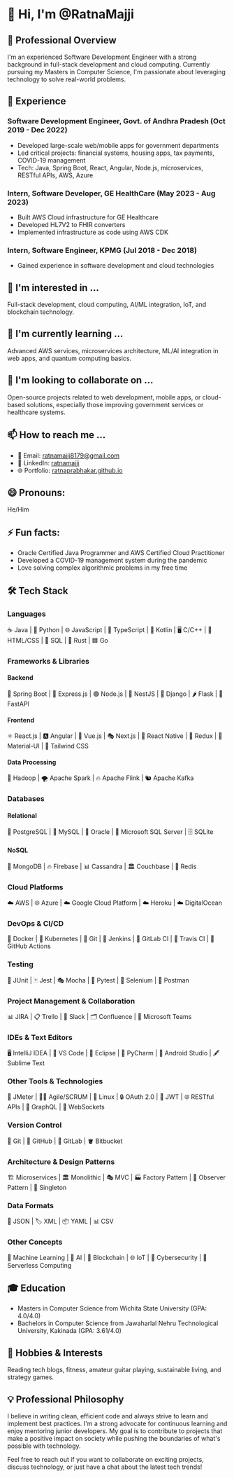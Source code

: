 # 👋 Hi, I'm @RatnaMajji

## 💼 Professional Overview
I'm an experienced Software Development Engineer with a strong background in full-stack development and cloud computing. Currently pursuing my Masters in Computer Science, I'm passionate about leveraging technology to solve real-world problems.

## 🚀 Experience

### Software Development Engineer, Govt. of Andhra Pradesh (Oct 2019 - Dec 2022)
- Developed large-scale web/mobile apps for government departments
- Led critical projects: financial systems, housing apps, tax payments, COVID-19 management
- Tech: Java, Spring Boot, React, Angular, Node.js, microservices, RESTful APIs, AWS, Azure

### Intern, Software Developer, GE HealthCare (May 2023 - Aug 2023)
- Built AWS Cloud infrastructure for GE Healthcare
- Developed HL7V2 to FHIR converters
- Implemented infrastructure as code using AWS CDK

### Intern, Software Engineer, KPMG (Jul 2018 - Dec 2018)
- Gained experience in software development and cloud technologies

## 👀 I'm interested in ...
Full-stack development, cloud computing, AI/ML integration, IoT, and blockchain technology.

## 🌱 I'm currently learning ...
Advanced AWS services, microservices architecture, ML/AI integration in web apps, and quantum computing basics.

## 💞️ I'm looking to collaborate on ...
Open-source projects related to web development, mobile apps, or cloud-based solutions, especially those improving government services or healthcare systems.

## 📫 How to reach me ...
- 📧 Email: ratnamajji8179@gmail.com
- 🔗 LinkedIn: [ratnamajji](https://www.linkedin.com/in/ratnamajji/)
- 🌐 Portfolio: [ratnaprabhakar.github.io](https://ratnaprabhakar.github.io/)

## 😄 Pronouns: 
He/Him

## ⚡ Fun facts: 
- Oracle Certified Java Programmer and AWS Certified Cloud Practitioner
- Developed a COVID-19 management system during the pandemic
- Love solving complex algorithmic problems in my free time

## 🛠️ Tech Stack

### Languages
☕ Java | 🐍 Python | 🌐 JavaScript | 📜 TypeScript | 📱 Kotlin | 🖥️ C/C++ | 🎨 HTML/CSS | 🔢 SQL | 🦀 Rust | 🟦 Go

### Frameworks & Libraries
#### Backend
🍃 Spring Boot | 🚂 Express.js | 🟢 Node.js | 🔸 NestJS | 🐍 Django | 🌶️ Flask | 🚀 FastAPI

#### Frontend
⚛️ React.js | 🅰️ Angular | 🖖 Vue.js | 🎭 Next.js | 📱 React Native | 🧪 Redux | 🎨 Material-UI | 💨 Tailwind CSS

#### Data Processing
🐘 Hadoop | 🌪️ Apache Spark | 🔥 Apache Flink | 🐿️ Apache Kafka

### Databases
#### Relational
🐘 PostgreSQL | 🐬 MySQL | 🔵 Oracle | 🎩 Microsoft SQL Server | 🗄️ SQLite

#### NoSQL
🍃 MongoDB | 🔥 Firebase | 📊 Cassandra | 🏛️ Couchbase | 🔑 Redis

### Cloud Platforms
☁️ AWS | 🌐 Azure | ☁️ Google Cloud Platform | ☁️ Heroku | ☁️ DigitalOcean

### DevOps & CI/CD
🐳 Docker | 🎡 Kubernetes | 🌿 Git | 🔄 Jenkins | 🔁 GitLab CI | 🔧 Travis CI | 🐙 GitHub Actions

### Testing
🧪 JUnit | 🃏 Jest | 🎭 Mocha | 🐍 Pytest | 🤖 Selenium | 🧰 Postman

### Project Management & Collaboration
📊 JIRA | 📋 Trello | 💬 Slack | 🗂️ Confluence | 📅 Microsoft Teams

### IDEs & Text Editors
🖥️ IntelliJ IDEA | 🌟 VS Code | 🌙 Eclipse | 🧠 PyCharm | 🔬 Android Studio | 🖋️ Sublime Text

### Other Tools & Technologies
🧪 JMeter | 🏃‍♂️ Agile/SCRUM | 🐧 Linux | 🔒 OAuth 2.0 | 🔐 JWT | 🌐 RESTful APIs | 🔌 GraphQL | 📡 WebSockets

### Version Control
🌿 Git | 🐙 GitHub | 🦊 GitLab | 🪣 Bitbucket

### Architecture & Design Patterns
🏗️ Microservices | 🏛️ Monolithic | 🎭 MVC | 🏭 Factory Pattern | 🔄 Observer Pattern | 🚡 Singleton

### Data Formats
📄 JSON | 🏷️ XML | 📦 YAML | 📊 CSV

### Other Concepts
🧠 Machine Learning | 🤖 AI | 🔗 Blockchain | 🌐 IoT | 🔐 Cybersecurity | 🚀 Serverless Computing

## 🎓 Education
- Masters in Computer Science from Wichita State University (GPA: 4.0/4.0)
- Bachelors in Computer Science from Jawaharlal Nehru Technological University, Kakinada (GPA: 3.61/4.0)

## 🌟 Hobbies & Interests
Reading tech blogs, fitness, amateur guitar playing, sustainable living, and strategy games.

## 💡 Professional Philosophy
I believe in writing clean, efficient code and always strive to learn and implement best practices. I'm a strong advocate for continuous learning and enjoy mentoring junior developers. My goal is to contribute to projects that make a positive impact on society while pushing the boundaries of what's possible with technology.

Feel free to reach out if you want to collaborate on exciting projects, discuss technology, or just have a chat about the latest tech trends!

<!---
RatnaMajji/RatnaMajji is a ✨ special ✨ repository because its `README.md` (this file) appears on your GitHub profile.
You can click the Preview link to take a look at your changes.
--->
